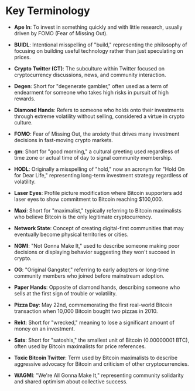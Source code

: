 # Key Terminology

- **Ape In**: To invest in something quickly and with little research, usually driven by FOMO (Fear of Missing Out).

- **BUIDL**: Intentional misspelling of "build," representing the philosophy of focusing on building useful technology rather than just speculating on prices.

- **Crypto Twitter (CT)**: The subculture within Twitter focused on cryptocurrency discussions, news, and community interaction.

- **Degen**: Short for "degenerate gambler," often used as a term of endearment for someone who takes high risks in pursuit of high rewards.

- **Diamond Hands**: Refers to someone who holds onto their investments through extreme volatility without selling, considered a virtue in crypto culture.

- **FOMO**: Fear of Missing Out, the anxiety that drives many investment decisions in fast-moving crypto markets.

- **gm**: Short for "good morning," a cultural greeting used regardless of time zone or actual time of day to signal community membership.

- **HODL**: Originally a misspelling of "hold," now an acronym for "Hold On for Dear Life," representing long-term investment strategy regardless of volatility.

- **Laser Eyes**: Profile picture modification where Bitcoin supporters add laser eyes to show commitment to Bitcoin reaching $100,000.

- **Maxi**: Short for "maximalist," typically referring to Bitcoin maximalists who believe Bitcoin is the only legitimate cryptocurrency.

- **Network State**: Concept of creating digital-first communities that may eventually become physical territories or cities.

- **NGMI**: "Not Gonna Make It," used to describe someone making poor decisions or displaying behavior suggesting they won't succeed in crypto.

- **OG**: "Original Gangster," referring to early adopters or long-time community members who joined before mainstream adoption.

- **Paper Hands**: Opposite of diamond hands, describing someone who sells at the first sign of trouble or volatility.

- **Pizza Day**: May 22nd, commemorating the first real-world Bitcoin transaction when 10,000 Bitcoin bought two pizzas in 2010.

- **Rekt**: Short for "wrecked," meaning to lose a significant amount of money on an investment.

- **Sats**: Short for "satoshis," the smallest unit of Bitcoin (0.00000001 BTC), often used by Bitcoin maximalists for price references.

- **Toxic Bitcoin Twitter**: Term used by Bitcoin maximalists to describe aggressive advocacy for Bitcoin and criticism of other cryptocurrencies.

- **WAGMI**: "We're All Gonna Make It," representing community solidarity and shared optimism about collective success.
